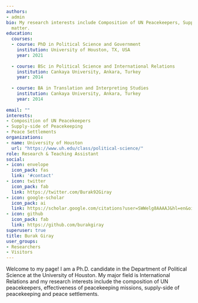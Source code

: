 ```yaml
---
authors:
- admin
bio: My research interests include Composition of UN Peacekeepers, Supply-side of Peacekeeping, Peace Settlements
  matter.
education:
  courses:
  - course: PhD in Political Science and Government
    institution: University of Houston, TX, USA
    year: 2021
    
  - course: BSc in Political Science and International Relations
    institution: Cankaya University, Ankara, Turkey
    year: 2014
    
  - course: BA in Translation and Interpreting Studies
    institution: Cankaya University, Ankara, Turkey
    year: 2014
    
email: ""
interests:
- Composition of UN Peacekeepers
- Supply-side of Peacekeeping
- Peace Settlements
organizations:
- name: University of Houston
  url: "https://www.uh.edu/class/political-science/"
role: Research & Teaching Assistant
social:
- icon: envelope
  icon_pack: fas
  link: '#contact'
- icon: twitter
  icon_pack: fab
  link: https://twitter.com/Burak92Giray
- icon: google-scholar
  icon_pack: ai
  link: https://scholar.google.com/citations?user=SWWelg8AAAAJ&hl=en&oi=sra
- icon: github
  icon_pack: fab
  link: https://github.com/burakgiray
superuser: true
title: Burak Giray
user_groups:
- Researchers
- Visitors
---
```


Welcome to my page! I am a Ph.D. candidate in the Department of Political Science at the University of Houston. My major field is International Relations and my research interests include the composition of UN peacekeepers, effectiveness of peacekeeping missions, supply-side of peacekeeping and peace settlements. 





